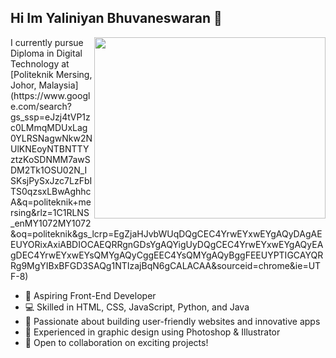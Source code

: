 ## Hi Im Yaliniyan Bhuvaneswaran 👋
<img align="right" width="370" height="290" src="https://i.pinimg.com/originals/47/f0/34/47f0342cec72b800463bf003eac1257e.gif">
I currently pursue Diploma in Digital Technology at [Politeknik Mersing, Johor, Malaysia](https://www.google.com/search?gs_ssp=eJzj4tVP1zc0LMmqMDUxLag0YLRSNagwNkw2NUlKNEoyNTBNTTYztzKoSDNMM7awSDM2Tk1OSU02N_ISKsjPySxJzc7LzFbITS0qzsxLBwAghhcA&q=politeknik+mersing&rlz=1C1RLNS_enMY1072MY1072&oq=politeknik&gs_lcrp=EgZjaHJvbWUqDQgCEC4YrwEYxwEYgAQyDAgAEEUYORixAxiABDIOCAEQRRgnGDsYgAQYigUyDQgCEC4YrwEYxwEYgAQyEAgDEC4YrwEYxwEYsQMYgAQyCggEEC4YsQMYgAQyBggFEEUYPTIGCAYQRRg9MgYIBxBFGD3SAQg1NTIzajBqN6gCALACAA&sourceid=chrome&ie=UTF-8)

- 🚀 Aspiring Front-End Developer
- 💻 Skilled in HTML, CSS, JavaScript, Python, and Java
- 🌟 Passionate about building user-friendly websites and innovative apps
- 🎨 Experienced in graphic design using Photoshop & Illustrator
- 🤝 Open to collaboration on exciting projects!

